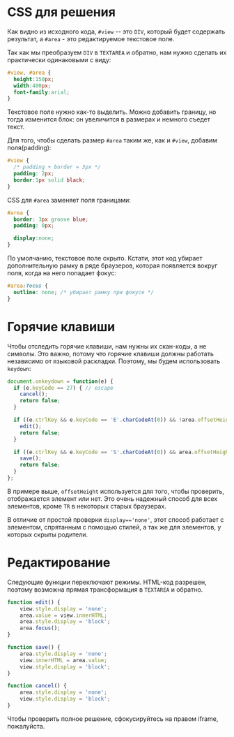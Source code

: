 # CSS для решения

Как видно из исходного кода, `#view` -- это `DIV`, который будет содержать результат, а `#area` - это редактируемое текстовое поле.

Так как мы преобразуем `DIV` в `TEXTAREA` и обратно, нам нужно сделать их практически одинаковыми с виду:

```css
#view, #area {
  height:150px;
  width:400px;
  font-family:arial;
}
```

Текстовое поле нужно как-то выделить. Можно добавить границу, но тогда изменится блок: он увеличится в размерах и немного съедет текст.

Для того, чтобы сделать размер `#area` таким же, как и `#view`, добавим поля(padding):

```css
#view {  
  /* padding + border = 3px */
  padding: 2px; 
  border:1px solid black; 
}
```

CSS для `#area` заменяет поля границами:

```css
#area {
  border: 3px groove blue;  
  padding: 0px;

  display:none;
}
```

По умолчанию, текстовое поле скрыто. Кстати, этот код убирает дополнительную рамку в ряде браузеров, которая появляется вокруг поля, когда на него попадает фокус:

```css
#area:focus { 
  outline: none; /* убирает рамку при фокусе */
}
```

# Горячие клавиши

Чтобы отследить горячие клавиши, нам нужны их скан-коды, а не символы. Это важно, потому что горячие клавиши должны работать независимо от языковой раскладки. Поэтому, мы будем использовать <code>keydown</code>:

```js
document.onkeydown = function(e) {
  if (e.keyCode == 27) { // escape
    cancel();
    return false;
  }

  if ((e.ctrlKey && e.keyCode == 'E'.charCodeAt(0)) && !area.offsetHeight) {
    edit();
    return false;
  }

  if ((e.ctrlKey && e.keyCode == 'S'.charCodeAt(0)) && area.offsetHeight) {
    save();
    return false;
  }
};
```

В примере выше, `offsetHeight` используется для того, чтобы проверить, отображается элемент или нет. Это очень надежный способ для всех элементов, кроме `TR` в некоторых старых браузерах.

В отличие от простой проверки `display=='none'`, этот способ работает с элементом, спрятанным с помощью стилей, а так же для элементов, у которых скрыты родители.

# Редактирование

Следующие функции переключают режимы. HTML-код разрешен, поэтому возможна прямая трансформация в `TEXTAREA` и обратно.

```js
function edit() {
    view.style.display = 'none';
    area.value = view.innerHTML;
    area.style.display = 'block';
    area.focus();
}

function save() {
    area.style.display = 'none';
    view.innerHTML = area.value;
    view.style.display = 'block';
}

function cancel() {
    area.style.display = 'none';
    view.style.display = 'block';
}
```

Чтобы проверить полное решение, сфокусируйтесь на правом iframe, пожалуйста.

